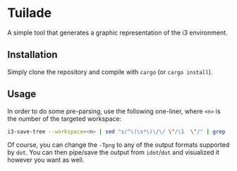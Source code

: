 # Tuilade

A simple tool that generates a graphic representation of the i3 environment.

## Installation

Simply clone the repository and compile with `cargo` (or `cargo install`).

## Usage

In order to do some pre-parsing, use the following one-liner, where `<n>` is the
number of the targeted workspace:

```bash
i3-save-tree --workspace=<n> | sed "s/^\(\s*\)\/\/ \"/\1  \"/" | grep -v "^\s*//" | cargo run | dot -Tpng
```

Of course, you can change the `-Tpng` to any of the output formats supported by
`dot`. You can then pipe/save the output from `idot`/`dot` and visualized it
however you want as well.

